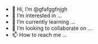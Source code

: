 - 👋 Hi, I’m @gfafggfnjgh
- 👀 I’m interested in ...
- 🌱 I’m currently learning ...
- 💞️ I’m looking to collaborate on ...
- 📫 How to reach me ...

<!---
gfafggfnjgh/gfafggfnjgh is a ✨ special ✨ repository because its `README.md` (this file) appears on your GitHub profile.
You can click the Preview link to take a look at your changes.
--->
